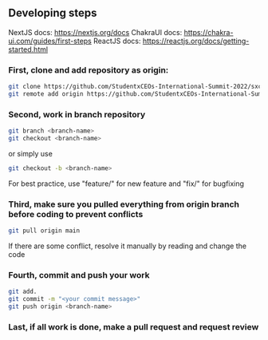 ## Developing steps

NextJS docs: https://nextjs.org/docs
ChakraUI docs: https://chakra-ui.com/guides/first-steps
ReactJS docs: https://reactjs.org/docs/getting-started.html

### First, clone and add repository as origin:

```bash
git clone https://github.com/StudentxCEOs-International-Summit-2022/sxc-international-summit-fe.git
git remote add origin https://github.com/StudentxCEOs-International-Summit-2022/sxc-international-summit-fe.git
```

### Second, work in branch repository

```bash
git branch <branch-name>
git checkout <branch-name>
```

or simply use
```bash
git checkout -b <branch-name>
```

For best practice, use "feature/<name>" for new feature and "fix/<name>" for bugfixing

### Third, make sure you pulled everything from origin branch before coding to prevent conflicts

```bash
git pull origin main
```

If there are some conflict, resolve it manually by reading and change the code

### Fourth, commit and push your work

```bash
git add.
git commit -m "<your commit message>"
git push origin <branch-name>
```

### Last, if all work is done, make a pull request and request review
